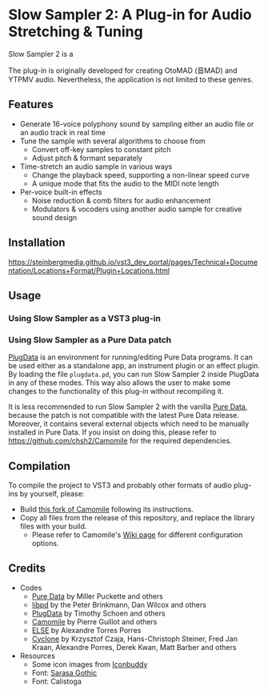 # Slow Sampler 2: A Plug-in for Audio Stretching & Tuning

Slow Sampler 2 is a 

The plug-in is originally developed for creating OtoMAD (音MAD) and YTPMV audio. Nevertheless, the application is not limited to these genres.

## Features
- Generate 16-voice polyphony sound by sampling either an audio file or an audio track in real time
- Tune the sample with several algorithms to choose from
    - Convert off-key samples to constant pitch
    - Adjust pitch & formant separately
- Time-stretch an audio sample in various ways
    - Change the playback speed, supporting a non-linear speed curve
    - A unique mode that fits the audio to the MIDI note length
- Per-voice built-in effects
    - Noise reduction & comb filters for audio enhancement
    - Modulators & vocoders using another audio sample for creative sound design

## Installation

https://steinbergmedia.github.io/vst3_dev_portal/pages/Technical+Documentation/Locations+Format/Plugin+Locations.html

## Usage

### Using Slow Sampler as a VST3 plug-in


### Using Slow Sampler as a Pure Data patch

[PlugData](https://plugdata.org/) is an environment for running/editing Pure Data programs. It can be used either as a standalone app, an instrument plugin or an effect plugin. By loading the file `plugdata.pd`, you can run Slow Sampler 2 inside PlugData in any of these modes. This way also allows the user to make some changes to the functionality of this plug-in without recompiling it.

It is less recommended to run Slow Sampler 2 with the vanilla [Pure Data](https://puredata.info/), because the patch is not compatible with the latest Pure Data release. Moreover, it contains several external objects which need to be manually installed in Pure Data. If you insist on doing this, please refer to https://github.com/chsh2/Camomile for the required dependencies.

## Compilation

To compile the project to VST3 and probably other formats of audio plug-ins by yourself, please:

- Build [this fork of Camomile](https://github.com/chsh2/Camomile) following its instructions.
- Copy all files from the release of this repository, and replace the library files with your build.
  - Please refer to Camomile's [Wiki page](https://github.com/pierreguillot/Camomile/wiki/How-to-create-new-plugins) for different configuration options.

## Credits

- Codes
    - [Pure Data](https://puredata.info/) by Miller Puckette and others
    - [libpd](https://github.com/libpd/libpd) by the Peter Brinkmann, Dan Wilcox and others
    - [PlugData](https://plugdata.org/) by Timothy Schoen and others
    - [Camomile](https://github.com/pierreguillot/Camomile) by Pierre Guillot and others
    - [ELSE](https://github.com/porres/pd-else) by Alexandre Torres Porres
    - [Cyclone](https://github.com/porres/pd-cyclone) by Krzysztof Czaja, Hans-Christoph Steiner, Fred Jan Kraan, Alexandre Porres, Derek Kwan, Matt Barber and others
- Resources
    - Some icon images from [Iconbuddy](https://iconbuddy.app/)
    - Font: [Sarasa Gothic](https://github.com/be5invis/Sarasa-Gothic)
    - Font: Calistoga